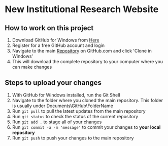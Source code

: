 New Institutional Research Website
================================

How to work on this project
-------------------------
1. Download GitHub for Windows from [Here](https://help.github.com/articles/set-up-git)
2. Register for a free GitHub account and login
3. Navigate to the main [Repository](https://github.com/NathanFeeser/IR_Website) on GitHub.com and click 'Clone in Windows'
4. This will download the complete repository to your computer where you can make changes

Steps to upload your changes
-------------------------
1. With GitHub for Windows installed, run the Git Shell
2. Navigate to the folder where you cloned the main repository. This folder is usually under Documents\GitHub\FolderName
3. Run `git pull` to pull the latest updates from the main repository
4. Run `git status` to check the status of the current repository
5. Run `git add .` to stage all of your changes
6. Run `git commit -a -m 'message'` to commit your changes to **your local repository**
7. Run `git push` to push your changes to the main repository